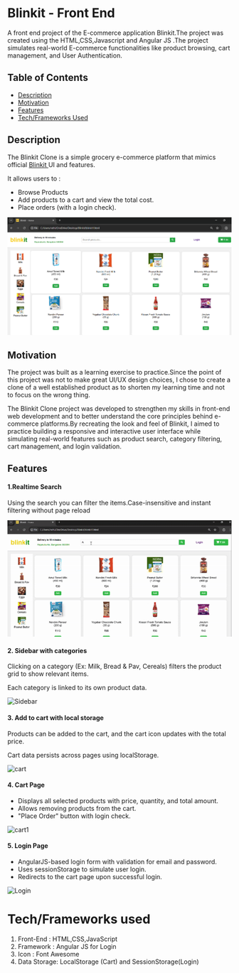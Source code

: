 <h1>Blinkit - Front End</h1>

<p> A front end project of the E-commerce application Blinkit.The project was created using the HTML,CSS,Javascript and Angular JS .The project simulates real-world E-commerce functionalities like product browsing, cart management, and User Authentication.</p>


<h2>Table of Contents</h2>

<ul>
  <li><a href="https://github.com/RathikPoojary2/Blinkit/blob/main/README.md#description">Description</a></li>
    <li><a href="https://github.com/RathikPoojary2/Blinkit/blob/main/README.md#motivation">Motivation </a></li>
  <li><a href="https://github.com/RathikPoojary2/Blinkit/blob/main/README.md#-features">Features</a></li>
  <li><a href="https://github.com/RathikPoojary2/Blinkit/blob/main/README.md#techframeworks-used">Tech/Frameworks Used</a></li>
</ul>

<h2>Description</h2>

<p>The Blinkit Clone is a simple grocery e-commerce platform that mimics official <a href="https://blinkit.com/cn/milk/cid/14/922?utm_source=google&utm_medium=cpc&utm_campaign=21439030315&utm_content=169426454132&utm_term=blinkit&gad_source=1&gad_campaignid=21439030315&gbraid=0AAAAADfkql5eHadZMsPwKXNZ1WUIzw4lc&gclid=Cj0KCQjwhO3DBhDkARIsANxrhTpaH3Q7iczyEQZJDkYY5lqKohPLDOvGKu2HIhcd-Bd-f0rbDuZMYCkaAhs9EALw_wcB" >Blinkit </a> UI and features.</p>
<p>It allows users to :<br>
<ul>
  <li>Browse Products</li>
  <li>Add products to a cart and view the total cost.</li>
  <li>Place orders (with a login check).</li>
</ul>
</p>

![Main screen of the web application.](images/ss.png)

<h2>Motivation</h2>
<p>The project was built as a learning exercise to practice.Since the point of this project was not to make great UI/UX design choices, I chose to create a clone of a well established product as to shorten my learning time and not to focus on the wrong thing.</p>

<p>The Blinkit Clone project was developed to strengthen my skills in front-end web development and to better understand the core principles behind e-commerce platforms.By recreating the look and feel of Blinkit, I aimed to practice building a responsive and interactive user interface while simulating real-world features such as product search, category filtering, cart management, and login validation.</p>

<h2> Features</h2>
<h4> 1.Realtime Search</h4>
<p> Using the search you can filter the items.Case-insensitive and instant filtering without page reload</p>


![Search](images/search1.gif)


<h4>2. Sidebar with categories</h4>
<p>Clicking on a category (Ex: Milk, Bread & Pav, Cereals) filters the product grid to show relevant items.

Each category is linked to its own product data.</p>

![Sidebar](images/sidebar.gif)

<h4>3. Add to cart with local storage</h4>
<p>Products can be added to the cart, and the cart icon updates with the total price.</p>
<p>Cart data persists across pages using localStorage.</p>

![cart](images/cart1.gif)

<h4>4. Cart Page</h4>
<ul>
  <li>Displays all selected products with price, quantity, and total amount.</li>
  <li>Allows removing products from the cart.</li>
  <li>"Place Order" button with login check.</li>
</ul>

![cart1](images/cart.gif)

<h4>5. Login Page</h4>
<ul>
  <li>AngularJS-based login form with validation for email and password.</li>
  <li>Uses sessionStorage to simulate user login.</li>
  <li>Redirects to the cart page upon successful login.</li>
</ul>

![Login](images/login.gif)

<h1>Tech/Frameworks used</h1>

<ol>
  <li>Front-End : HTML,CSS,JavaScript</li>
  <li>Framework : Angular JS for Login</li>
  <li>Icon      : Font Awesome</li>
  <li>Data Storage: LocalStorage (Cart)  and SessionStorage(Login)</li>
</ol>
